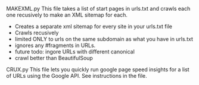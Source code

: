 MAKEXML.py
  This file takes a list of start pages in urls.txt and crawls each one recusively to make an XML sitemap for each.
  - Creates a separate xml sitemap for every site in your urls.txt file
  - Crawls recusively
  - limited ONLY to urls on the same subdomain as what you have in urls.txt
  - ignores any #fragments in URLs.
  - future todo: ingore URLs with different canonical
  - crawl better than BeautifulSoup

CRUX.py
  This file lets you quickly run google page speed insights for a list of URLs using the Google API. See instructions in the file.
